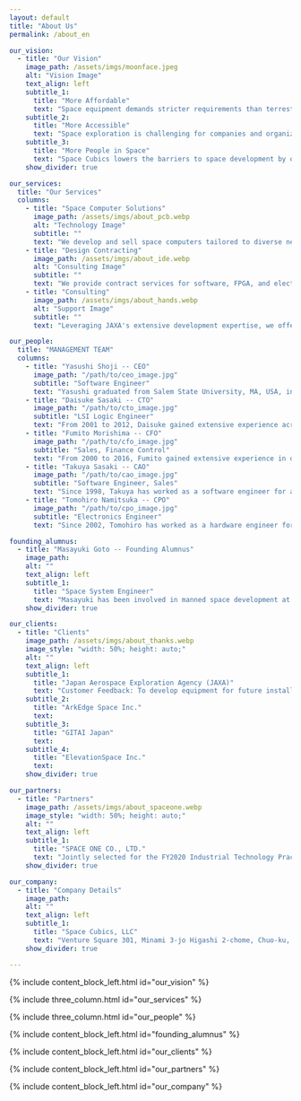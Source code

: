 ```yaml
---
layout: default
title: "About Us"
permalink: /about_en

our_vision:
  - title: "Our Vision"
    image_path: /assets/imgs/moonface.jpeg
    alt: "Vision Image"
    text_align: left
    subtitle_1:
      title: "More Affordable"
      text: "Space equipment demands stricter requirements than terrestrial equipment, including rigorous safety and reliability verification in addition to performance standards, resulting in significantly higher development costs. Space Cubics, a JAXA venture, bridges expertise between consumer computer designers with proven success in space applications and JAXA engineers, who bring extensive design verification experience gained from space development projects. By combining these strengths, we deliver high-quality space computers at affordable prices, significantly reducing the overall cost of space equipment development."
    subtitle_2:
      title: "More Accessible"
      text: "Space exploration is challenging for companies and organizations with no prior experience, even if they possess excellent technology. Many interested parties are unsure where to begin, often causing projects to collapse during the planning phase. Space Cubics offers comprehensive support to make space exploration accessible, enabling companies and organizations to confidently embark on their journey into space."
    subtitle_3:
      title: "More People in Space"
      text: "Space Cubics lowers the barriers to space development by offering affordable space equipment and comprehensive support, fostering growth in the private space industry across Japan and Asia. The company was founded with the vision of encouraging widespread participation in space exploration by companies, organizations, and even individuals. This increased involvement will significantly expand the demand for space-related activities, paving the way for the creation and growth of new industries. Our ultimate vision is a future where hotels are built on the moon, and space travel is accessible to everyone."
    show_divider: true

our_services:
  title: "Our Services"
  columns:
    - title: "Space Computer Solutions"
      image_path: /assets/imgs/about_pcb.webp
      alt: "Technology Image"
      subtitle: ""
      text: "We develop and sell space computers tailored to diverse needs, featuring innovative radiation countermeasure technology built on spacecraft design expertise honed at JAXA."
    - title: "Design Contracting"
      image_path: /assets/imgs/about_ide.webp
      alt: "Consulting Image"
      subtitle: ""
      text: "We provide contract services for software, FPGA, and electrical design, offering support for a wide range of programming languages and customized design solutions tailored to user needs."
    - title: "Consulting"
      image_path: /assets/imgs/about_hands.webp
      alt: "Support Image"
      subtitle: ""
      text: "Leveraging JAXA's extensive development expertise, we offer comprehensive support for space equipment development, covering everything from design and development to launch procedures."

our_people:
  title: "MANAGEMENT TEAM"
  columns:
    - title: "Yasushi Shoji -- CEO"
      image_path: "/path/to/ceo_image.jpg"
      subtitle: "Software Engineer"
      text: "Yasushi graduated from Salem State University, MA, USA, in 2000, and has been involved in embedded CPU board development since 2002. Drawing on his extensive knowledge and experience, he led the overall software development for the space drone Int-Ball in 2016."
    - title: "Daisuke Sasaki -- CTO"
      image_path: "/path/to/cto_image.jpg"
      subtitle: "LSI Logic Engineer"
      text: "From 2001 to 2012, Daisuke gained extensive experience across various design processes in LSI development at a domestic semiconductor company. Since 2013, he has worked on developing embedded CPU boards featuring LSIs he personally designed, building expertise that spans both hardware and software domains."
    - title: "Fumito Morishima -- CFO"
      image_path: "/path/to/cfo_image.jpg"
      subtitle: "Sales, Finance Control"
      text: "From 2000 to 2016, Fumito gained extensive experience in development, sales, marketing, and management at an embedded CPU board manufacturer, acquiring a diverse set of business skills. The company also expanded into Southeast Asia, establishing strong connections across the region."
    - title: "Takuya Sasaki -- CAO"
      image_path: "/path/to/cao_image.jpg"
      subtitle: "Software Engineer, Sales"
      text: "Since 1998, Takuya has worked as a software engineer for a domestic electronics manufacturer, focusing primarily on developing network management systems for government offices. Since 2013, he has supported the development and mass production of numerous customer projects as an FAE for embedded CPU board manufacturers."
    - title: "Tomohiro Namitsuka -- CPO"
      image_path: "/path/to/cpo_image.jpg"
      subtitle: "Electronics Engineer"
      text: "Since 2002, Tomohiro has worked as a hardware engineer for an embedded CPU board manufacturer, overseeing the development of numerous boards. Drawing on extensive expertise in circuit design and mass production for industrial products that require environmental resistance and reliability, he aims to deliver cost-effective and safe spacecraft solutions"

founding_alumnus:
  - title: "Masayuki Goto -- Founding Alumnus"
    image_path: 
    alt: ""
    text_align: left
    subtitle_1: 
      title: "Space System Engineer"
      text: "Masayuki has been involved in manned space development at JAXA since 2002, leading numerous equipment development projects for the International Space Station. With extensive experience in development, launch, and operations across various fields, he is committed to advancing space development through both JAXA and the private sector."
    show_divider: true

our_clients:
  - title: "Clients"
    image_path: /assets/imgs/about_thanks.webp
    image_style: "width: 50%; height: auto;"
    alt: ""
    text_align: left
    subtitle_1:
      title: "Japan Aerospace Exploration Agency (JAXA)"
      text: "Customer Feedback: To develop equipment for future installation on the ISS, we requested the creation of RTOS-based control software for an ultra-compact control board, as well as the implementation of a communication interface with the ground via the ISS."
    subtitle_2:
      title: "ArkEdge Space Inc."
      text: 
    subtitle_3:
      title: "GITAI Japan"
      text: 
    subtitle_4:
      title: "ElevationSpace Inc."
      text: 
    show_divider: true

our_partners:
  - title: "Partners"
    image_path: /assets/imgs/about_spaceone.webp
    image_style: "width: 50%; height: auto;"
    alt: ""
    text_align: left
    subtitle_1:
      title: "SPACE ONE CO., LTD."
      text: "Jointly selected for the FY2020 Industrial Technology Practical Development Project Subsidy by the Ministry of Economy, Trade and Industry. To establish a micro space utilization platform, we aim to demonstrate the launch of a microsatellite using Space One's small rocket 'KAIROS' and conduct a space demonstration of a satellite equipped with Space Cubics' space computer."
    show_divider: true

our_company:
  - title: "Company Details"
    image_path: 
    alt: ""
    text_align: left
    subtitle_1:
      title: "Space Cubics, LLC"
      text: "Venture Square 301, Minami 3-jo Higashi 2-chome, Chuo-ku, Sapporo, Hokkaido, Japan 〒060-0053 Phone: 050-7112-6213"
    show_divider: true

---
```


{% include content_block_left.html id="our_vision" %}

{% include three_column.html id="our_services" %}

{% include three_column.html id="our_people" %}

{% include content_block_left.html id="founding_alumnus" %}

{% include content_block_left.html id="our_clients" %}

{% include content_block_left.html id="our_partners" %}

{% include content_block_left.html id="our_company" %}